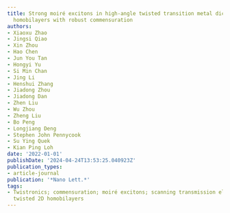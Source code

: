 ```yaml
---
title: Strong moiré excitons in high-angle twisted transition metal dichalcogenide
  homobilayers with robust commensuration
authors:
- Xiaoxu Zhao
- Jingsi Qiao
- Xin Zhou
- Hao Chen
- Jun You Tan
- Hongyi Yu
- Si Min Chan
- Jing Li
- Henshui Zhang
- Jiadong Zhou
- Jiadong Dan
- Zhen Liu
- Wu Zhou
- Zheng Liu
- Bo Peng
- Longjiang Deng
- Stephen John Pennycook
- Su Ying Quek
- Kian Ping Loh
date: '2022-01-01'
publishDate: '2024-04-24T13:53:25.040923Z'
publication_types:
- article-journal
publication: '*Nano Lett.*'
tags:
- Twistronics; commensuration; moiré excitons; scanning transmission electron microscopy;
  twisted 2D homobilayers
---
```

